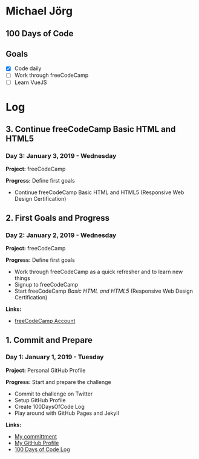 # Michael Jörg

## 100 Days of Code

## Goals

- [x] Code daily
- [ ] Work through freeCodeCamp
- [ ] Learn VueJS

# Log

<!--
## x. Title
### Day x: January 1, 2019 - Tuesday

**Project:** 

**Progress:** 

**Links:**

-->

## 3. Continue freeCodeCamp Basic HTML and HTML5
### Day 3: January 3, 2019 - Wednesday

**Project:** freeCodeCamp

**Progress:** Define first goals

- Continue freeCodeCamp Basic HTML and HTML5 (Responsive Web Design Certification)

## 2. First Goals and Progress
### Day 2: January 2, 2019 - Wednesday

**Project:** freeCodeCamp

**Progress:** Define first goals

- Work through freeCodeCamp as a quick refresher and to learn new things
- Signup to freeCodeCamp
- Start freeCodeCamp _Basic HTML and HTML5_ (Responsive Web Design Certification)

**Links:**

- [freeCodeCamp Account](https://www.freecodecamp.org/mijoe)

## 1. Commit and Prepare
### Day 1: January 1, 2019 - Tuesday

**Project:** Personal GitHub Profile

**Progress:** Start and prepare the challenge

- Commit to challenge on Twitter
- Setup GitHub Profile
- Create 100DaysOfCode Log
- Play around with GitHub Pages and Jekyll

**Links:**

- [My committment](https://twitter.com/mijoe/status/1080146457808773120)
- [My GitHub Profile](https://mijoe.github.io/)
- [100 Days of Code Log](https://mijoe.github.io/100-days-of-code/)
